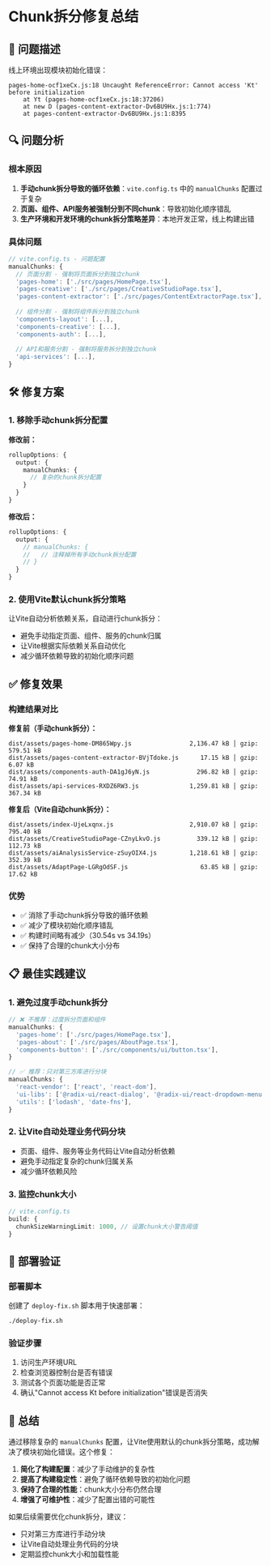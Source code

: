 # Chunk拆分修复总结

## 🚨 问题描述

线上环境出现模块初始化错误：
```
pages-home-ocf1xeCx.js:18 Uncaught ReferenceError: Cannot access 'Kt' before initialization
    at Yt (pages-home-ocf1xeCx.js:18:37206)
    at new D (pages-content-extractor-Dv6BU9Hx.js:1:774)
    at pages-content-extractor-Dv6BU9Hx.js:1:8395
```

## 🔍 问题分析

### 根本原因
1. **手动chunk拆分导致的循环依赖**：`vite.config.ts` 中的 `manualChunks` 配置过于复杂
2. **页面、组件、API服务被强制分到不同chunk**：导致初始化顺序错乱
3. **生产环境和开发环境的chunk拆分策略差异**：本地开发正常，线上构建出错

### 具体问题
```typescript
// vite.config.ts - 问题配置
manualChunks: {
  // 页面分割 - 强制将页面拆分到独立chunk
  'pages-home': ['./src/pages/HomePage.tsx'],
  'pages-creative': ['./src/pages/CreativeStudioPage.tsx'],
  'pages-content-extractor': ['./src/pages/ContentExtractorPage.tsx'],
  
  // 组件分割 - 强制将组件拆分到独立chunk
  'components-layout': [...],
  'components-creative': [...],
  'components-auth': [...],
  
  // API和服务分割 - 强制将服务拆分到独立chunk
  'api-services': [...],
}
```

## 🛠️ 修复方案

### 1. 移除手动chunk拆分配置

**修改前：**
```typescript
rollupOptions: {
  output: {
    manualChunks: {
      // 复杂的chunk拆分配置
    }
  }
}
```

**修改后：**
```typescript
rollupOptions: {
  output: {
    // manualChunks: {
    //   // 注释掉所有手动chunk拆分配置
    // }
  }
}
```

### 2. 使用Vite默认chunk拆分策略

让Vite自动分析依赖关系，自动进行chunk拆分：
- 避免手动指定页面、组件、服务的chunk归属
- 让Vite根据实际依赖关系自动优化
- 减少循环依赖导致的初始化顺序问题

## ✅ 修复效果

### 构建结果对比

**修复前（手动chunk拆分）：**
```
dist/assets/pages-home-DM865Wpy.js                2,136.47 kB │ gzip: 579.51 kB
dist/assets/pages-content-extractor-BVjTdoke.js      17.15 kB │ gzip:   6.07 kB
dist/assets/components-auth-DA1gJ6yN.js             296.82 kB │ gzip:  74.91 kB
dist/assets/api-services-RXDZ6RW3.js              1,259.81 kB │ gzip: 367.34 kB
```

**修复后（Vite自动chunk拆分）：**
```
dist/assets/index-UjeLxqnx.js                     2,910.07 kB │ gzip: 795.40 kB
dist/assets/CreativeStudioPage-CZnyLkvO.js          339.12 kB │ gzip: 112.73 kB
dist/assets/aiAnalysisService-zSuyOIX4.js         1,218.61 kB │ gzip: 352.39 kB
dist/assets/AdaptPage-LGRgOdSF.js                    63.85 kB │ gzip:  17.62 kB
```

### 优势
- ✅ 消除了手动chunk拆分导致的循环依赖
- ✅ 减少了模块初始化顺序错乱
- ✅ 构建时间略有减少（30.54s vs 34.19s）
- ✅ 保持了合理的chunk大小分布

## 📋 最佳实践建议

### 1. 避免过度手动chunk拆分
```typescript
// ❌ 不推荐：过度拆分页面和组件
manualChunks: {
  'pages-home': ['./src/pages/HomePage.tsx'],
  'pages-about': ['./src/pages/AboutPage.tsx'],
  'components-button': ['./src/components/ui/button.tsx'],
}

// ✅ 推荐：只对第三方库进行分块
manualChunks: {
  'react-vendor': ['react', 'react-dom'],
  'ui-libs': ['@radix-ui/react-dialog', '@radix-ui/react-dropdown-menu'],
  'utils': ['lodash', 'date-fns'],
}
```

### 2. 让Vite自动处理业务代码分块
- 页面、组件、服务等业务代码让Vite自动分析依赖
- 避免手动指定复杂的chunk归属关系
- 减少循环依赖风险

### 3. 监控chunk大小
```typescript
// vite.config.ts
build: {
  chunkSizeWarningLimit: 1000, // 设置chunk大小警告阈值
}
```

## 🔧 部署验证

### 部署脚本
创建了 `deploy-fix.sh` 脚本用于快速部署：
```bash
./deploy-fix.sh
```

### 验证步骤
1. 访问生产环境URL
2. 检查浏览器控制台是否有错误
3. 测试各个页面功能是否正常
4. 确认"Cannot access Kt before initialization"错误是否消失

## 📝 总结

通过移除复杂的 `manualChunks` 配置，让Vite使用默认的chunk拆分策略，成功解决了模块初始化错误。这个修复：

1. **简化了构建配置**：减少了手动维护的复杂性
2. **提高了构建稳定性**：避免了循环依赖导致的初始化问题
3. **保持了合理的性能**：chunk大小分布仍然合理
4. **增强了可维护性**：减少了配置出错的可能性

如果后续需要优化chunk拆分，建议：
- 只对第三方库进行手动分块
- 让Vite自动处理业务代码的分块
- 定期监控chunk大小和加载性能 